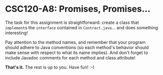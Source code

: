 # CSC120-A8: Promises, Promises...

The task for this assignment is straightforward: create a class that `implement`s the `interface` contained in `Contract.java`... and does something interesting!

Pay attention to the method names, and remember that your program should adhere to Java conventions (so each method's behavior should make sense with respect to what its name implies). And don't forget to include Javadoc comments for each method and class attribute!

**That's it.** The rest is up to you. Have fun! :-)
